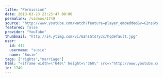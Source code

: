 ```yaml
---
title: "Permission"
date: 2013-03-23 23:25:47 00:00
permalink: /videos/1749
source: "http://www.youtube.com/watch?feature=player_embedded&v=G2nsGtd7y3c"
featured: false
provider: "YouTube"
thumbnail: "http://i4.ytimg.com/vi/G2nsGtd7y3c/hqdefault.jpg"
user:
  id: 412
  username: "susie"
  name: "Susie"
tags: ["rights","marriage"]
html: "<iframe width=\"640\" height=\"360\" src=\"http://www.youtube.com/embed/G2nsGtd7y3c?wmode=transparent&feature=oembed\" frameborder=\"0\" allowfullscreen></iframe>"
id: 1749
---
```


